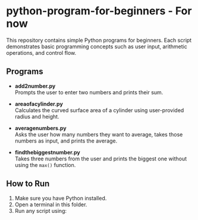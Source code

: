 ﻿# python-program-for-beginners - For now

This repository contains simple Python programs for beginners. Each script demonstrates basic programming concepts such as user input, arithmetic operations, and control flow.

## Programs

- **add2number.py**  
  Prompts the user to enter two numbers and prints their sum.

- **areaofacylinder.py**  
  Calculates the curved surface area of a cylinder using user-provided radius and height.

- **averagenumbers.py**  
  Asks the user how many numbers they want to average, takes those numbers as input, and prints the average.

- **findthebiggestnumber.py**  
  Takes three numbers from the user and prints the biggest one without using the `max()` function.

## How to Run

1. Make sure you have Python installed.
2. Open a terminal in this folder.
3. Run any script using:

